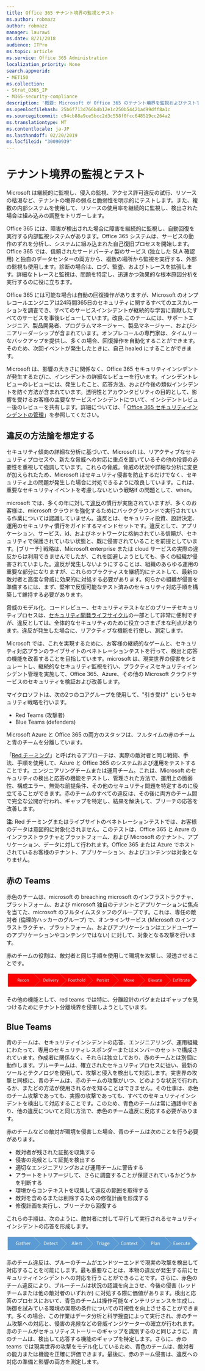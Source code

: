 ```yaml
---
title: Office 365 テナント境界の監視とテスト
ms.author: robmazz
author: robmazz
manager: laurawi
ms.date: 8/21/2018
audience: ITPro
ms.topic: article
ms.service: Office 365 Administration
localization_priority: None
search.appverid:
- MET150
ms.collection:
- Strat_O365_IP
- M365-security-compliance
description: '概要: Microsoft が Office 365 のテナント境界を監視およびテストする方法について説明します。'
ms.openlocfilehash: 25b6f713d766b4b12e1c250b54421ad99dff8a1c
ms.sourcegitcommit: c94cb88a9ce5bcc2d3c558f0fcc648519cc264a2
ms.translationtype: MT
ms.contentlocale: ja-JP
ms.lasthandoff: 02/20/2019
ms.locfileid: "30090939"
---
```

# <a name="monitoring-and-testing-tenant-boundaries"></a>テナント境界の監視とテスト
Microsoft は継続的に監視し、侵入の監視、アクセス許可違反の試行、リソースの枯渇など、テナントの境界の弱点と脆弱性を明示的にテストします。また、複数の内部システムを使用して、リソースの使用率を継続的に監視し、検出された場合は組み込みの調整をトリガーします。

Office 365 には、障害が検出された場合に障害を継続的に監視し、自動回復を実行する内部監視システムがあります。Office 365 システムは、サービスの動作のずれを分析し、システムに組み込まれた自己復旧プロセスを開始します。Office 365 では、信頼されたサードパーティ製のサービス (独立した SLA 確認用) と独自のデータセンターの両方から、複数の場所から監視を実行する、外部の監視も使用します。診断の場合は、ログ、監査、およびトレースを拡張します。詳細なトレースと監視は、問題を特定し、迅速かつ効果的な根本原因分析を実行するのに役に立ちます。

Office 365 には可能な場合は自動の回復操作がありますが、Microsoft のオンプレコールエンジニアは24時間365日のセキュリティに関するすべてのエスカレーションを調査でき、すべてのサービスインシデントが継続的な学習に貢献したすべてのサービスを事後レビューしています。改良.このチームには、サポートエンジニア、製品開発者、プログラムマネージャー、製品マネージャー、およびシニアリーダーシップが含まれています。オンプレコールの専門家は、タイムリーなバックアップを提供し、多くの場合、回復操作を自動化することができます。そのため、次回イベントが発生したときに、自己 healed にすることができます。

Microsoft は、影響の大きさに関係なく、Office 365 セキュリティインシデントが発生するたびに、インシデントの詳細なレビューを行います。インシデントレビューのレビューには、発生したこと、応答方法、および今後の類似インシデントを防ぐ方法が含まれています。透明性とアカウンタビリティの目的として、影響を受けるお客様の主要なサービスインシデントについて、インシデントレビュー後のレビューを共有します。詳細については、「 [Office 365 セキュリティインシデントの管理](http://aka.ms/Office365SIM)」を参照してください。

## <a name="assume-breach-methodology"></a>違反の方法論を想定する
セキュリティ傾向の詳細な分析に基づいて、Microsoft は、リアクティブなセキュリティプロセスや、新たな脅威への対応に重点を置いているその他の投資の必要性を重視して強調しています。これらの脅威。脅威の状況や詳細な分析に変更が加えられたため、Microsoft はセキュリティ侵害を防止するだけでなく、セキュリティ上の問題が発生した場合に対処できるように改良しています。これは、重要なセキュリティイベントを考慮しないという戦略if の問題として、when。

microsoft では、多くの年に対して[違反](https://www.microsoft.com/en-us/TrustCenter/Security/default.aspx)の慣行が実施されていますが、多くのお客様は、microsoft クラウドを強化するためにバックグラウンドで実行されている作業については認識していません。違反とは、セキュリティ投資、設計決定、運用のセキュリティ慣行をガイドするマインドセットです。違反として、アプリケーション、サービス、id、およびネットワークに格納されている信頼が、セキュリティで保護されていない状態と、既に侵害されていることを前提としています。[ブリーチ] 戦略は、Microsoft enterprise または cloud サービスの実際の違反からは利用できませんでしたが、これを回避しようとしても、多くの組織が侵害されていました。違反が発生しないようにすることは、組織のあらゆる運用の重要な部分になりますが、これらのプラクティスを継続的にテストして、最新の敵対者と高度な脅威に効果的に対処する必要があります。何らかの組織が侵害を準備するには、まず、堅牢で反復可能なテスト済みのセキュリティ対応手順を構築して維持する必要があります。

脅威のモデル化、コードレビュー、セキュリティテストなどのブリーチセキュリティプロセスは、[セキュリティ開発ライフサイクル](http://www.microsoft.com/security/sdl/default.aspx)の一部として非常に便利ですが、違反としては、全体的なセキュリティのために役立つさまざまな利点があります。違反が発生した場合に、リアクティブな機能を行使し、測定します。

Microsoft では、これを実現するために、お客様の継続的なゲームと、セキュリティ対応プランのライブサイトのペネトレーションテストを行って、検出と応答の機能を改善することを目指しています。microsoft は、現実世界の侵害をシミュレートし、継続的なセキュリティ監視を行い、プラクティスセキュリティインシデント管理を実施して、Office 365、Azure、その他の Microsoft クラウドサービスのセキュリティを検証および改善します。

マイクロソフトは、次の2つのコアグループを使用して、"引き受け" というセキュリティ戦略を行います。
- Red Teams (攻撃者)
- Blue Teams (defenders)

Microsoft Azure と Office 365 の両方のスタッフは、フルタイムの赤のチームと青のチームを分離しています。

「[Red チーミング](http://go.microsoft.com/fwlink/?linkid=518599)」と呼ばれるアプローチは、実際の敵対者と同じ戦術、手法、手順を使用して、Azure と Office 365 のシステムおよび運用をテストすることです。エンジニアリングチームまたは運用チーム。これは、Microsoft のセキュリティの検出と応答の機能をテストし、管理された方法で、運用上の脆弱性、構成エラー、無効な前提条件、その他のセキュリティ問題を特定するのに役立てることができます。赤のチームのすべての違反は、その後に両方のチーム間で完全な公開が行われ、ギャップを特定し、結果を解決して、ブリーチの応答を改善します。

**注**: Red チーミングまたはライブサイトのペネトレーションテストでは、お客様のデータは意図的に対象化されません。このテストは、Office 365 と Azure のインフラストラクチャとプラットフォーム、および Microsoft のテナント、アプリケーション、データに対して行われます。Office 365 または Azure でホストされているお客様のテナント、アプリケーション、およびコンテンツは対象となりません。

## <a name="red-teams"></a>赤の Teams
赤色のチームは、microsoft の breaching microsoft のインフラストラクチャ、プラットフォーム、および microsoft 独自のテナントとアプリケーションに焦点を当てた、microsoft のフルタイムスタッフのグループです。これは、専任の敵対者 (倫理的ハッカーのグループ) で、オンラインサービス (Microsoft のインフラストラクチャ、プラットフォーム、およびアプリケーションはエンドユーザーのアプリケーションやコンテンツではない) に対して、対象となる攻撃を行います。

赤のチームの役割は、敵対者と同じ手順を使用して環境を攻撃し、浸透させることです。
 
![違反のステージ](media/office-365-isolation-breach-stages.png)

その他の機能として、red teams では特に、分離設計のバグまたはギャップを見つけるためにテナント分離境界を侵害しようとしています。

## <a name="blue-teams"></a>Blue Teams
青のチームは、セキュリティインシデントの応答、エンジニアリング、運用組織にわたって、専用のセキュリティレスポンダーまたはメンバーのセットで構成されています。作成者に関係なく、それらは独立しており、赤のチームとは別個に動作します。ブルーチームは、確立されたセキュリティプロセスに従い、最新のツールとテクノロジを使用して、攻撃と侵入を検出して対応します。実世界の攻撃と同様に、青のチームは、赤のチームの攻撃がいつ、どのような状況で行われるか、またどの方法が使用されるかを知ることはできません。その仕事は、赤色のチーム攻撃であっても、実際の攻撃であっても、すべてのセキュリティインシデントを検出して対応することです。このため、青色のチームは常に通話中であり、他の違反についてと同じ方法で、赤色のチーム違反に反応する必要があります。

赤のチームなどの敵対が環境を侵害した場合、青のチームは次のことを行う必要があります。
- 敵対者が残された証拠を収集する
- 侵害の兆候として証拠を検出する
- 適切なエンジニアリングおよび運用チームに警告する
- アラートをトリアージして、さらに調査することが保証されているかどうかを判断する
- 環境からコンテキストを収集して違反の範囲を取得する
- 敵対を含めるまたは削除するための修復計画を形成する
- 修復計画を実行し、ブリーチから回復する

これらの手順は、次のように、敵対者に対して平行して実行されるセキュリティインシデントの応答を形成します。
 
![違反の応答ステージ](media/office-365-isolation-breach-response-stages.png)

赤のチーム違反は、ブルーのチームがエンドツーエンドで現実の攻撃を検出して対応することを可能にします。最も重要なことは、本物の違反が発生する前にセキュリティインシデントへの対応を行うことができることです。さらに、赤色のチーム違反により、ブルーチームは状況の認識を向上させ、今後の侵害 (レッドチームまたは他の敵対者のいずれか) に対処する際に価値があります。検出と応答のプロセスにおいて、青色のチームは操作可能なインテリジェンスを生成し、防御を試みている環境の実際の条件についての可視性を向上させることができます。多くの場合、この作業はデータ分析と科学捜査によって実行され、赤のチーム攻撃への対応と、侵害の兆候などの脅威インジケーターの確立が行われます。赤のチームがセキュリティストーリーのギャップを識別するのと同じように、青のチームは、検出して応答する機能のギャップを特定します。さらに、赤の teams では現実世界の攻撃をモデル化しているため、青色のチームは、敵対者の能力または機能を正確に評価できます。最後に、赤のチーム侵害は、違反への対応の準備と影響の両方を測定します。
